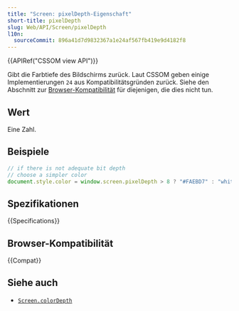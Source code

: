 ```yaml
---
title: "Screen: pixelDepth-Eigenschaft"
short-title: pixelDepth
slug: Web/API/Screen/pixelDepth
l10n:
  sourceCommit: 896a41d7d9832367a1e24af567fb419e9d4182f8
---
```


{{APIRef("CSSOM view API")}}

Gibt die Farbtiefe des Bildschirms zurück. Laut CSSOM geben einige Implementierungen `24` aus Kompatibilitätsgründen zurück. Siehe den Abschnitt zur [Browser-Kompatibilität](#browser-kompatibilität) für diejenigen, die dies nicht tun.

## Wert

Eine Zahl.

## Beispiele

```js
// if there is not adequate bit depth
// choose a simpler color
document.style.color = window.screen.pixelDepth > 8 ? "#FAEBD7" : "white";
```

## Spezifikationen

{{Specifications}}

## Browser-Kompatibilität

{{Compat}}

## Siehe auch

- [`Screen.colorDepth`](/de/docs/Web/API/Screen/colorDepth)
